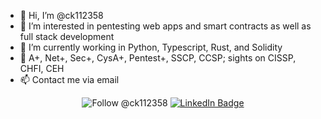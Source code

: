 - 👋 Hi, I’m @ck112358
- 👀 I’m interested in pentesting web apps and smart contracts as well as full stack development
- 🌱 I’m currently working in Python, Typescript, Rust, and Solidity
- 🦉 A+, Net+, Sec+, CysA+, Pentest+, SSCP, CCSP; sights on CISSP, CHFI, CEH
- 📫 Contact me via email

<p align=center
  <a href="https://twitter.com/intent/follow?screen_name=ck112358">
    <img src="https://img.shields.io/twitter/follow/ck112358?style=social" alt="Follow @ck112358" />
  <a href="https://www.linkedin.com/in/cody-kennedy-500583188/" target="_blank" rel="noopener noreferrer">
    <img src="https://img.shields.io/badge/-Connect%20with%20me%20on%20LinkedIn-0077B5?style=flat-square" alt="LinkedIn Badge">
  </a>
</p>
<!---
ck112358/ck112358 is a ✨ special ✨ repository because its `README.md` (this file) appears on your GitHub profile.
You can click the Preview link to take a look at your changes.
--->
